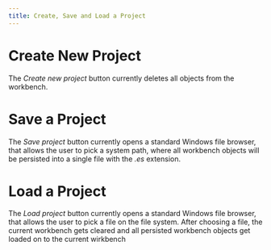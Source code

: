 ```yaml
---
title: Create, Save and Load a Project
---
```


# Create New Project
The _Create new project_ button currently deletes all objects from the workbench.

# Save a Project
The _Save project_ button currently opens a standard Windows file browser, that allows the user to pick a system path, where all workbench objects will be persisted into a single file with the _.es_ extension.  

# Load a Project
The _Load project_ button currently opens a standard Windows file browser, that allows the user to pick a file on the file system. After choosing a file, the current workbench gets cleared and all persisted workbench objects get loaded on to the current wirkbench
